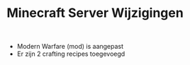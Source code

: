 # Minecraft Server Wijzigingen
<br>

- Modern Warfare (mod) is aangepast
- Er zijn 2 crafting recipes toegevoegd
